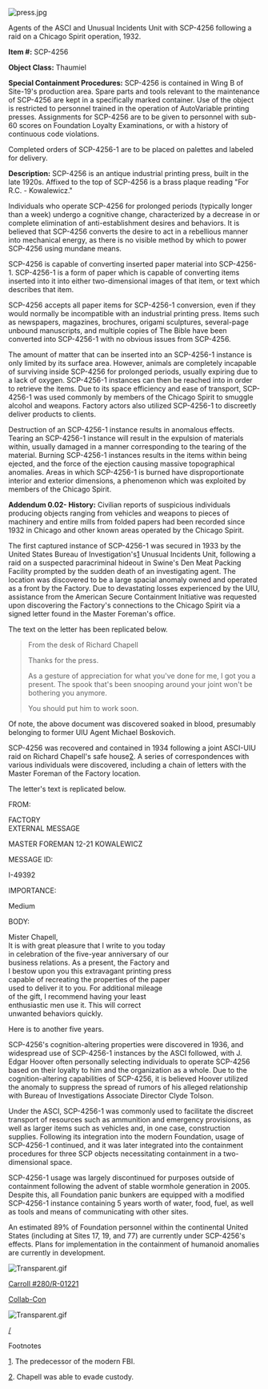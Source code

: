 ![press.jpg](http://scp-wiki.wdfiles.com/local--files/scp-4256/press.jpg)

Agents of the ASCI and Unusual Incidents Unit with SCP-4256 following a raid on a Chicago Spirit operation, 1932.

**Item #:** SCP-4256

**Object Class:** Thaumiel

**Special Containment Procedures:** SCP-4256 is contained in Wing B of Site-19's production area. Spare parts and tools relevant to the maintenance of SCP-4256 are kept in a specifically marked container. Use of the object is restricted to personnel trained in the operation of AutoVariable printing presses. Assignments for SCP-4256 are to be given to personnel with sub-60 scores on Foundation Loyalty Examinations, or with a history of continuous code violations.

Completed orders of SCP-4256-1 are to be placed on palettes and labeled for delivery.

**Description:** SCP-4256 is an antique industrial printing press, built in the late 1920s. Affixed to the top of SCP-4256 is a brass plaque reading "For R.C. - Kowalewicz."

Individuals who operate SCP-4256 for prolonged periods (typically longer than a week) undergo a cognitive change, characterized by a decrease in or complete elimination of anti-establishment desires and behaviors. It is believed that SCP-4256 converts the desire to act in a rebellious manner into mechanical energy, as there is no visible method by which to power SCP-4256 using mundane means.

SCP-4256 is capable of converting inserted paper material into SCP-4256-1. SCP-4256-1 is a form of paper which is capable of converting items inserted into it into either two-dimensional images of that item, or text which describes that item.

SCP-4256 accepts all paper items for SCP-4256-1 conversion, even if they would normally be incompatible with an industrial printing press. Items such as newspapers, magazines, brochures, origami sculptures, several-page unbound manuscripts, and multiple copies of The Bible have been converted into SCP-4256-1 with no obvious issues from SCP-4256.

The amount of matter that can be inserted into an SCP-4256-1 instance is only limited by its surface area. However, animals are completely incapable of surviving inside SCP-4256 for prolonged periods, usually expiring due to a lack of oxygen. SCP-4256-1 instances can then be reached into in order to retrieve the items. Due to its space efficiency and ease of transport, SCP-4256-1 was used commonly by members of the Chicago Spirit to smuggle alcohol and weapons. Factory actors also utilized SCP-4256-1 to discreetly deliver products to clients.

Destruction of an SCP-4256-1 instance results in anomalous effects. Tearing an SCP-4256-1 instance will result in the expulsion of materials within, usually damaged in a manner corresponding to the tearing of the material. Burning SCP-4256-1 instances results in the items within being ejected, and the force of the ejection causing massive topographical anomalies. Areas in which SCP-4256-1 is burned have disproportionate interior and exterior dimensions, a phenomenon which was exploited by members of the Chicago Spirit.

**Addendum 0.02- History:** Civilian reports of suspicious individuals producing objects ranging from vehicles and weapons to pieces of machinery and entire mills from folded papers had been recorded since 1932 in Chicago and other known areas operated by the Chicago Spirit.

The first captured instance of SCP-4256-1 was secured in 1933 by the United States Bureau of Investigation's[1](javascript:;) Unusual Incidents Unit, following a raid on a suspected paracriminal hideout in Swine's Den Meat Packing Facility prompted by the sudden death of an investigating agent. The location was discovered to be a large spacial anomaly owned and operated as a front by the Factory. Due to devastating losses experienced by the UIU, assistance from the American Secure Containment Initiative was requested upon discovering the Factory's connections to the Chicago Spirit via a signed letter found in the Master Foreman's office.

The text on the letter has been replicated below.

> From the desk of Richard Chapell
> 
> Thanks for the press.
> 
> As a gesture of appreciation for what you've done for me, I got you a present. The spook that's been snooping around your joint won't be bothering you anymore.
> 
> You should put him to work soon.

Of note, the above document was discovered soaked in blood, presumably belonging to former UIU Agent Michael Boskovich.

SCP-4256 was recovered and contained in 1934 following a joint ASCI-UIU raid on Richard Chapell's safe house[2](javascript:;). A series of correspondences with various individuals were discovered, including a chain of letters with the Master Foreman of the Factory location.

The letter's text is replicated below.

FROM:

FACTORY  
EXTERNAL MESSAGE

MASTER FOREMAN 12-21 KOWALEWICZ

MESSAGE ID:

I-49392

IMPORTANCE:

Medium

BODY:

Mister Chapell,  
It is with great pleasure that I write to you today  
in celebration of the five-year anniversary of our  
business relations. As a present, the Factory and  
I bestow upon you this extravagant printing press  
capable of recreating the properties of the paper  
used to deliver it to you. For additional mileage  
of the gift, I recommend having your least  
enthusiastic men use it. This will correct  
unwanted behaviors quickly.

Here is to another five years.

SCP-4256's cognition-altering properties were discovered in 1936, and widespread use of SCP-4256-1 instances by the ASCI followed, with J. Edgar Hoover often personally selecting individuals to operate SCP-4256 based on their loyalty to him and the organization as a whole. Due to the cognition-altering capabilities of SCP-4256, it is believed Hoover utilized the anomaly to suppress the spread of rumors of his alleged relationship with Bureau of Investigations Associate Director Clyde Tolson.

Under the ASCI, SCP-4256-1 was commonly used to facilitate the discreet transport of resources such as ammunition and emergency provisions, as well as larger items such as vehicles and, in one case, construction supplies. Following its integration into the modern Foundation, usage of SCP-4256-1 continued, and it was later integrated into the containment procedures for three SCP objects necessitating containment in a two-dimensional space.

SCP-4256-1 usage was largely discontinued for purposes outside of containment following the advent of stable wormhole generation in 2005. Despite this, all Foundation panic bunkers are equipped with a modified SCP-4256-1 instance containing 5 years worth of water, food, fuel, as well as tools and means of communicating with other sites.

An estimated 89% of Foundation personnel within the continental United States (including at Sites 17, 19, and 77) are currently under SCP-4256's effects. Plans for implementation in the containment of humanoid anomalies are currently in development.

![Transparent.gif](http://scp-wiki.wdfiles.com/local--files/component%3Aearthworm/Transparent.gif)

[Carroll #280/R-01221](/chicago-factory)

[Collab-Con](/collaboration-contest)

![Transparent.gif](http://scp-wiki.wdfiles.com/local--files/component%3Aearthworm/Transparent.gif)

[/](/)

Footnotes

[1](javascript:;). The predecessor of the modern FBI.

[2](javascript:;). Chapell was able to evade custody.